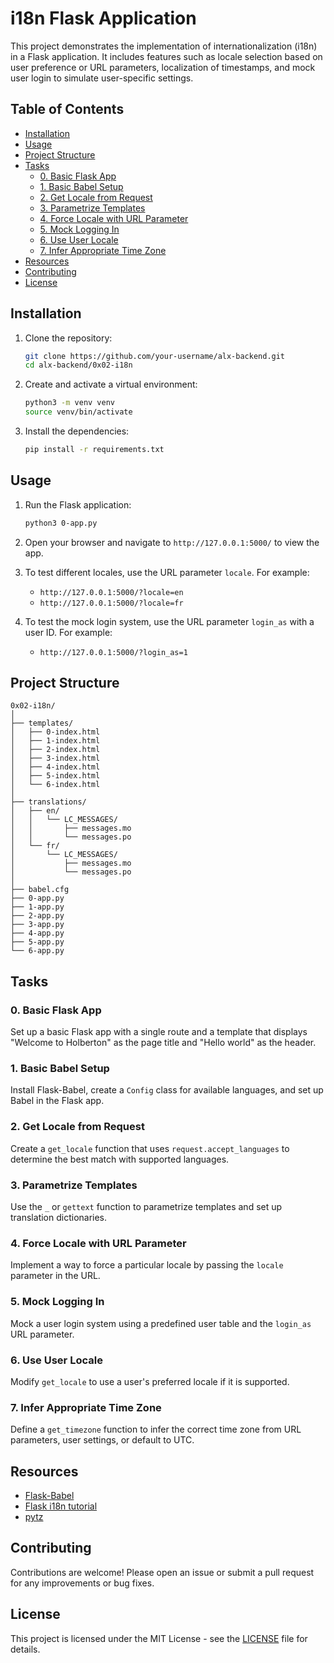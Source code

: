 # i18n Flask Application

This project demonstrates the implementation of internationalization (i18n) in a Flask application. It includes features such as locale selection based on user preference or URL parameters, localization of timestamps, and mock user login to simulate user-specific settings.

## Table of Contents

- [Installation](#installation)
- [Usage](#usage)
- [Project Structure](#project-structure)
- [Tasks](#tasks)
  - [0. Basic Flask App](#0-basic-flask-app)
  - [1. Basic Babel Setup](#1-basic-babel-setup)
  - [2. Get Locale from Request](#2-get-locale-from-request)
  - [3. Parametrize Templates](#3-parametrize-templates)
  - [4. Force Locale with URL Parameter](#4-force-locale-with-url-parameter)
  - [5. Mock Logging In](#5-mock-logging-in)
  - [6. Use User Locale](#6-use-user-locale)
  - [7. Infer Appropriate Time Zone](#7-infer-appropriate-time-zone)
- [Resources](#resources)
- [Contributing](#contributing)
- [License](#license)

## Installation

1. Clone the repository:
   ```bash
   git clone https://github.com/your-username/alx-backend.git
   cd alx-backend/0x02-i18n
   ```

2. Create and activate a virtual environment:
   ```bash
   python3 -m venv venv
   source venv/bin/activate
   ```

3. Install the dependencies:
   ```bash
   pip install -r requirements.txt
   ```

## Usage

1. Run the Flask application:
   ```bash
   python3 0-app.py
   ```

2. Open your browser and navigate to `http://127.0.0.1:5000/` to view the app.

3. To test different locales, use the URL parameter `locale`. For example:
   - `http://127.0.0.1:5000/?locale=en`
   - `http://127.0.0.1:5000/?locale=fr`

4. To test the mock login system, use the URL parameter `login_as` with a user ID. For example:
   - `http://127.0.0.1:5000/?login_as=1`

## Project Structure

```
0x02-i18n/
│
├── templates/
│   ├── 0-index.html
│   ├── 1-index.html
│   ├── 2-index.html
│   ├── 3-index.html
│   ├── 4-index.html
│   ├── 5-index.html
│   └── 6-index.html
│
├── translations/
│   ├── en/
│   │   └── LC_MESSAGES/
│   │       ├── messages.mo
│   │       └── messages.po
│   └── fr/
│       └── LC_MESSAGES/
│           ├── messages.mo
│           └── messages.po
│
├── babel.cfg
├── 0-app.py
├── 1-app.py
├── 2-app.py
├── 3-app.py
├── 4-app.py
├── 5-app.py
└── 6-app.py
```

## Tasks

### 0. Basic Flask App

Set up a basic Flask app with a single route and a template that displays "Welcome to Holberton" as the page title and "Hello world" as the header.

### 1. Basic Babel Setup

Install Flask-Babel, create a `Config` class for available languages, and set up Babel in the Flask app.

### 2. Get Locale from Request

Create a `get_locale` function that uses `request.accept_languages` to determine the best match with supported languages.

### 3. Parametrize Templates

Use the `_` or `gettext` function to parametrize templates and set up translation dictionaries.

### 4. Force Locale with URL Parameter

Implement a way to force a particular locale by passing the `locale` parameter in the URL.

### 5. Mock Logging In

Mock a user login system using a predefined user table and the `login_as` URL parameter.

### 6. Use User Locale

Modify `get_locale` to use a user's preferred locale if it is supported.

### 7. Infer Appropriate Time Zone

Define a `get_timezone` function to infer the correct time zone from URL parameters, user settings, or default to UTC.

## Resources

- [Flask-Babel](https://pythonhosted.org/Flask-Babel/)
- [Flask i18n tutorial](https://flask.palletsprojects.com/en/1.1.x/patterns/i18n/)
- [pytz](https://pythonhosted.org/pytz/)

## Contributing

Contributions are welcome! Please open an issue or submit a pull request for any improvements or bug fixes.

## License

This project is licensed under the MIT License - see the [LICENSE](LICENSE) file for details.


